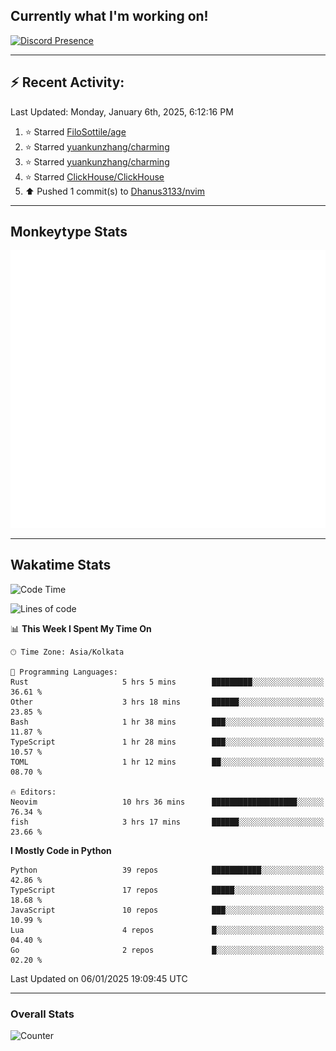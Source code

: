 ## Currently what I'm working on!
[![Discord Presence](https://lanyard.cnrad.dev/api/534981034400284712)](https://discord.com/users/534981034400284712)

---

## :zap: Recent Activity:
<!--RECENT_ACTIVITY:last_update-->
Last Updated: Monday, January 6th, 2025, 6:12:16 PM
<!--RECENT_ACTIVITY:last_update_end-->
<!--RECENT_ACTIVITY:start-->
1. ⭐ Starred [FiloSottile/age](https://github.com/FiloSottile/age)<br>
2. ⭐ Starred [yuankunzhang/charming](https://github.com/yuankunzhang/charming)<br>
3. ⭐ Starred [yuankunzhang/charming](https://github.com/yuankunzhang/charming)<br>
4. ⭐ Starred [ClickHouse/ClickHouse](https://github.com/ClickHouse/ClickHouse)<br>
5. ⬆️ Pushed 1 commit(s) to [Dhanus3133/nvim](https://github.com/Dhanus3133/nvim)<br>
<!--RECENT_ACTIVITY:end-->

---

## Monkeytype Stats
<a href="https://monkeytype.com/profile/dhanus">
  <img src="https://raw.githubusercontent.com/Dhanus3133/Dhanus3133/monkeytype/monkeytype-lb.svg" alt="Monkeytype Profile" />
</a>

---

## Wakatime Stats
<!--START_SECTION:waka-->
![Code Time](http://img.shields.io/badge/Code%20Time-2%2C483%20hrs%2053%20mins-blue)

![Lines of code](https://img.shields.io/badge/From%20Hello%20World%20I%27ve%20Written-5.8%20million%20lines%20of%20code-blue)

📊 **This Week I Spent My Time On** 

```text
🕑︎ Time Zone: Asia/Kolkata

💬 Programming Languages: 
Rust                     5 hrs 5 mins        █████████░░░░░░░░░░░░░░░░   36.61 % 
Other                    3 hrs 18 mins       ██████░░░░░░░░░░░░░░░░░░░   23.85 % 
Bash                     1 hr 38 mins        ███░░░░░░░░░░░░░░░░░░░░░░   11.87 % 
TypeScript               1 hr 28 mins        ███░░░░░░░░░░░░░░░░░░░░░░   10.57 % 
TOML                     1 hr 12 mins        ██░░░░░░░░░░░░░░░░░░░░░░░   08.70 % 

🔥 Editors: 
Neovim                   10 hrs 36 mins      ███████████████████░░░░░░   76.34 % 
fish                     3 hrs 17 mins       ██████░░░░░░░░░░░░░░░░░░░   23.66 % 
```

**I Mostly Code in Python** 

```text
Python                   39 repos            ███████████░░░░░░░░░░░░░░   42.86 % 
TypeScript               17 repos            █████░░░░░░░░░░░░░░░░░░░░   18.68 % 
JavaScript               10 repos            ███░░░░░░░░░░░░░░░░░░░░░░   10.99 % 
Lua                      4 repos             █░░░░░░░░░░░░░░░░░░░░░░░░   04.40 % 
Go                       2 repos             █░░░░░░░░░░░░░░░░░░░░░░░░   02.20 % 
```




 Last Updated on 06/01/2025 19:09:45 UTC
<!--END_SECTION:waka-->
---

### Overall Stats

<img src="https://moe-counter.glitch.me/get/@Dhanus3133?theme=asoul" alt="Counter" />

